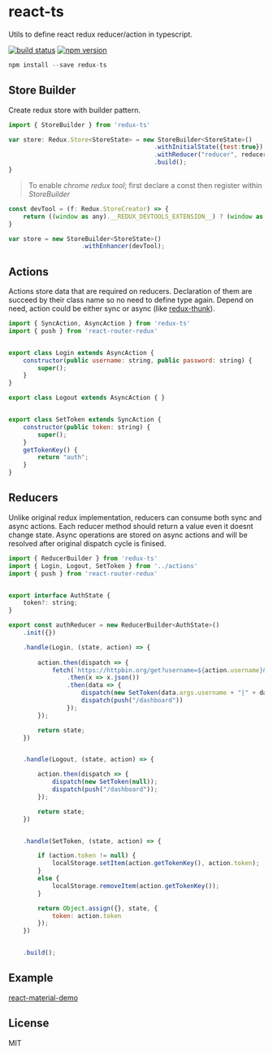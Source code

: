 react-ts
=============

Utils to define react redux reducer/action in typescript.

[![build status](https://img.shields.io/travis/cimdalli/redux-ts/master.svg?style=flat-square)](https://travis-ci.org/cimdalli/redux-ts) 
[![npm version](https://img.shields.io/npm/v/redux-ts.svg?style=flat-square)](https://www.npmjs.com/package/redux-ts)


```js
npm install --save redux-ts
```

## Store Builder

Create redux store with builder pattern.

```js
import { StoreBuilder } from 'redux-ts'

var store: Redux.Store<StoreState> = new StoreBuilder<StoreState>()
										.withInitialState({test:true})
										.withReducer("reducer", reducer)
										.build();
} 
```

> To enable *chrome redux tool*; first declare a const then register within *StoreBuilder*

```js
const devTool = (f: Redux.StoreCreator) => {
    return ((window as any).__REDUX_DEVTOOLS_EXTENSION__) ? (window as any).__REDUX_DEVTOOLS_EXTENSION__ : f
}

var store = new StoreBuilder<StoreState>()
					.withEnhancer(devTool);
```


## Actions

Actions store data that are required on reducers. Declaration of them are succeed by their class name so no need to define type again. Depend on need, action could be either sync or async (like [redux-thunk](https://github.com/gaearon/redux-thunk)).

```js
import { SyncAction, AsyncAction } from 'redux-ts'
import { push } from 'react-router-redux'


export class Login extends AsyncAction {
    constructor(public username: string, public password: string) {
        super();
    }
}

export class Logout extends AsyncAction { }


export class SetToken extends SyncAction {
    constructor(public token: string) {
        super();
    }
    getTokenKey() {
        return "auth";
    }
}
```

## Reducers

Unlike original redux implementation, reducers can consume both sync and async actions. Each reducer method should return a value even it doesnt change state. Async operations are stored on async actions and will be resolved after original dispatch cycle is finised.

```js
import { ReducerBuilder } from 'redux-ts'
import { Login, Logout, SetToken } from '../actions'
import { push } from 'react-router-redux'


export interface AuthState {
    token?: string;
}

export const authReducer = new ReducerBuilder<AuthState>()
    .init({})

    .handle(Login, (state, action) => {
        
	    action.then(dispatch => {
	        fetch(`https://httpbin.org/get?username=${action.username}&password=${action.password}`)
	            .then(x => x.json())
	            .then(data => {
	                dispatch(new SetToken(data.args.username + "|" + data.args.password));
	                dispatch(push("/dashboard"))
	            });
	    });

        return state;
    })


    .handle(Logout, (state, action) => {

        action.then(dispatch => {
            dispatch(new SetToken(null));
            dispatch(push("/dashboard"));
        });

        return state;
    })


    .handle(SetToken, (state, action) => {

        if (action.token != null) {
            localStorage.setItem(action.getTokenKey(), action.token);
        }
        else {
            localStorage.removeItem(action.getTokenKey());
        }

        return Object.assign({}, state, {
            token: action.token
        });
    })


    .build();
```

## Example
[react-material-demo](https://github.com/cimdalli/react-material-demo)

## License

MIT
